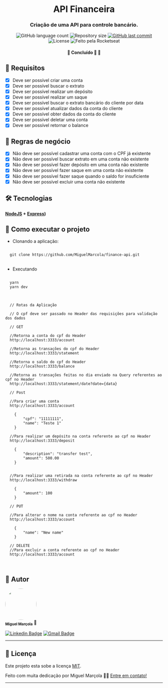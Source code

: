 <h1 align="center"> API Financeira</h1>

<h3 align="center">
    Criação de uma API para controle bancário.
</h3>

<p align="center">
  <img alt="GitHub language count" src="https://img.shields.io/github/languages/count/MiguelMarcola/finance-api?color=%2304D361">

  <img alt="Repository size" src="https://img.shields.io/github/repo-size/MiguelMarcola/finance-api">
  
  <a href="https://github.com/MiguelMarcola/finance-api/commits/main">
    <img alt="GitHub last commit" src="https://img.shields.io/github/last-commit/MiguelMarcola/finance-api">
  </a>
    
   <img alt="License" src="https://img.shields.io/badge/license-MIT-brightgreen">
  
  <img alt="Feito pela Rocketseat" src="https://img.shields.io/badge/feito%20por-Miguel-%237519C1">
  
 
</p>

<h4 align="center">
	🚧   Concluído 🚀 🚧
</h4>

## 📌 Requisitos

- [X] Deve ser possível criar uma conta
- [X] Deve ser possível buscar o extrato
- [X] Deve ser possível realizar um depósito
- [X] Deve ser possível realizar um saque
- [X] Deve ser possível buscar o extrato bancário do cliente por data
- [X] Deve ser possível atualizar dados da conta do cliente
- [X] Deve ser possível obter dados da conta do cliente
- [X] Deve ser possível deletar uma conta
- [X] Deve ser possível retornar o balance

## 📌 Regras de negócio

- [X] Não deve ser possível cadastrar uma conta com o CPF já existente 
- [X] Não deve ser possível buscar extrato em uma conta não existente
- [X] Não deve ser possível fazer depósito em uma conta não existente
- [X] Não deve ser possível fazer saque em uma conta não existente 
- [X] Não deve ser possível fazer saque quando o saldo for insuficiente
- [X] Não deve ser possível excluir uma conta não existente

## 🛠 Tecnologias

#### [NodeJS](https://nodejs.org/)  +  [Express](https://expressjs.com/pt-br/))

## 🚀 Como executar o projeto

- Clonando a aplicação:

<pre>
<code>
  git clone https://github.com/MiguelMarcola/finance-api.git
</code>
</pre>

- Executando 

<pre>
<code>
  yarn
  yarn dev
</code>
</pre>

<pre>
<code>
  // Rotas da Aplicação

  // O cpf deve ser passado no Header das requisições para validação dos dados
  
  // GET

  //Retorna a conta do cpf do Header
  http://localhost:3333/account

  //Retorna as transações do cpf do Header
  http://localhost:3333/statement

  //Retorna o saldo do cpf do Header
  http://localhost:3333/balance

  //Retorna as transações feitas no dia enviado na Query referentes ao cpf no Header
  http://localhost:3333/statement/date?date={data}

  // Post

  //Para criar uma conta
  http://localhost:3333/account

    {
        "cpf": "11111111",
        "name": "Teste 1"
    }

  //Para realizar um depósito na conta referente ao cpf no Header 
  http://localhost:3333/deposit

    {
        "description": "transfer test",
        "amount": 500.00
    }


  //Para realizar uma retirada na conta referente ao cpf no Header 
  http://localhost:3333/withdraw

    {
        "amount": 100
    }

  // PUT

  //Para alterar o nome na conta referente ao cpf no Header 
  http://localhost:3333/account

    {
        "name": "New name"
    }

  // DELETE
  //Para excluir a conta referente ao cpf no Header
  http://localhost:3333/account

</code>
</pre>

## 🦸 Autor

<img style="border-radius: 50%;" src="https://avatars.githubusercontent.com/u/95949825?s=400&u=71abea02fa5086704e648496f0de845501599ca0&v=4" width="100px;" alt=""/>
 <br />
 <sub><b>Miguel Marçola</b></sub></a> 🚀
 <br />

[![Linkedin Badge](https://img.shields.io/badge/-Miguel-blue?style=flat-square&logo=Linkedin&logoColor=white&link=https://www.linkedin.com/in/miguel-mar%C3%A7ola-28535a151/)](https://www.linkedin.com/in/miguel-mar%C3%A7ola-28535a151/) 
[![Gmail Badge](https://img.shields.io/badge/Miguel%20Mar%C3%A7ola-c14438?style=flat-square&logo=Gmail&logoColor=white&link=mailto:miguelmarcola@gmail.com)](miguelmarcola@gmail.com)

---

## 📝 Licença

Este projeto esta sobe a licença [MIT](./LICENSE).

Feito com muita dedicação por Miguel Marçola 👋🏽 [Entre em contato!](https://www.linkedin.com/in/miguel-mar%C3%A7ola-28535a151/)

---
